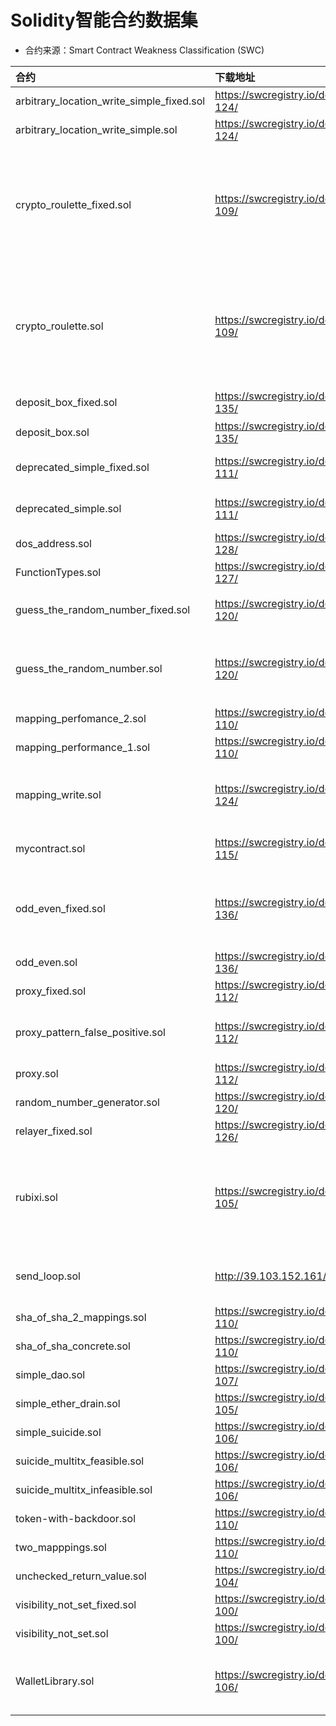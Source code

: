 # Solidity智能合约数据集

* 合约来源：Smart Contract Weakness Classification (SWC)

|合约|下载地址|漏洞|
|:--|:--|:--|
|arbitrary_location_write_simple_fixed.sol|https://swcregistry.io/docs/SWC-124/|controlled-array-length|
|arbitrary_location_write_simple.sol|https://swcregistry.io/docs/SWC-124/|controlled-array-length|
|crypto_roulette_fixed.sol|https://swcregistry.io/docs/SWC-109/|weak-prng, controlled-array-length, incorrect-equality（误报）, uninitialized-local|
|crypto_roulette.sol|https://swcregistry.io/docs/SWC-109/|weak-prng, controlled-array-length, incorrect-equality（误报）， uninitialized-storage|
|deposit_box_fixed.sol|https://swcregistry.io/docs/SWC-135/|uninitialized-state（漏报）|
|deposit_box.sol|https://swcregistry.io/docs/SWC-135/|uninitialized-state|
|deprecated_simple_fixed.sol|https://swcregistry.io/docs/SWC-111/|suicidal, unchecked-lowlevel|
|deprecated_simple.sol|https://swcregistry.io/docs/SWC-111/|suicidal, unchecked-lowlevel|
|dos_address.sol|https://swcregistry.io/docs/SWC-128/|controlled-array-length|
|FunctionTypes.sol|https://swcregistry.io/docs/SWC-127/|arbitrary-send|
|guess_the_random_number_fixed.sol|https://swcregistry.io/docs/SWC-120/|2 incorrect-equality（误报）|
|guess_the_random_number.sol|https://swcregistry.io/docs/SWC-120/|arbitrary-send, 2 incorrect-equality（误报）|
|mapping_perfomance_2.sol|https://swcregistry.io/docs/SWC-110/|uninitialized-state|
|mapping_performance_1.sol|https://swcregistry.io/docs/SWC-110/|uninitialized-state|
|mapping_write.sol|https://swcregistry.io/docs/SWC-124/|controlled-array-length, uninitialized-state|
|mycontract.sol|https://swcregistry.io/docs/SWC-115/|arbitrary-send, tx-origin|
|odd_even_fixed.sol|https://swcregistry.io/docs/SWC-136/|reentrancy-eth, 2 uninitialized-local, 2 unchecked-lowlevel|
|odd_even.sol|https://swcregistry.io/docs/SWC-136/|reentrancy-eth|
|proxy_fixed.sol|https://swcregistry.io/docs/SWC-112/|controlled-delegatecall|
|proxy_pattern_false_positive.sol|https://swcregistry.io/docs/SWC-112/|controlled-delegatecall, uninitialized-state|
|proxy.sol|https://swcregistry.io/docs/SWC-112/|controlled-delegatecall|
|random_number_generator.sol|https://swcregistry.io/docs/SWC-120/|weak-prng|
|relayer_fixed.sol|https://swcregistry.io/docs/SWC-126/|unchecked-lowlevel|
|rubixi.sol|https://swcregistry.io/docs/SWC-105/|controlled-array-length, 4 unchecked-send, divide-before-multiply|
|send_loop.sol|http://39.103.152.161/|uninitialized-state, uninitialized-local|
|sha_of_sha_2_mappings.sol|https://swcregistry.io/docs/SWC-110/|uninitialized-state|
|sha_of_sha_concrete.sol|https://swcregistry.io/docs/SWC-110/|uninitialized-state|
|simple_dao.sol|https://swcregistry.io/docs/SWC-107/|reentrancy-eth|
|simple_ether_drain.sol|https://swcregistry.io/docs/SWC-105/|arbitrary-send|
|simple_suicide.sol|https://swcregistry.io/docs/SWC-106/|suicidal|
|suicide_multitx_feasible.sol|https://swcregistry.io/docs/SWC-106/|suicidal|
|suicide_multitx_infeasible.sol|https://swcregistry.io/docs/SWC-106/|suicidal|
|token-with-backdoor.sol|https://swcregistry.io/docs/SWC-110/|backdoor|
|two_mapppings.sol|https://swcregistry.io/docs/SWC-110/|uninitialized-state|
|unchecked_return_value.sol|https://swcregistry.io/docs/SWC-104/|unchecked-lowlevel|
|visibility_not_set_fixed.sol|https://swcregistry.io/docs/SWC-100/|arbitrary-send|
|visibility_not_set.sol|https://swcregistry.io/docs/SWC-100/|arbitrary-send|
|WalletLibrary.sol|https://swcregistry.io/docs/SWC-106/|reentrancy-eth, suicidal, 2 uninitialized-local|
